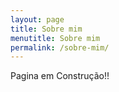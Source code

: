 ```yaml
---
layout: page
title: Sobre mim
menutitle: Sobre mim
permalink: /sobre-mim/
---
```


Pagina em Construção!!


